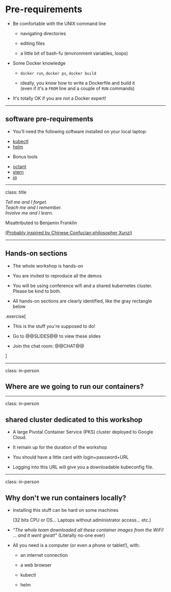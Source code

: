 # Pre-requirements

- Be comfortable with the UNIX command line

  - navigating directories

  - editing files

  - a little bit of bash-fu (environment variables, loops)

- Some Docker knowledge

  - `docker run`, `docker ps`, `docker build`

  - ideally, you know how to write a Dockerfile and build it
    <br/>
    (even if it's a `FROM` line and a couple of `RUN` commands)

- It's totally OK if you are not a Docker expert!

---

## software pre-requirements

- You'll need the following software installed on your local laptop:

* [kubectl](https://kubernetes.io/docs/tasks/tools/install-kubectl/)
* [helm](https://helm.sh/docs/using_helm/#installing-helm)

- Bonus tools

* [octant](https://github.com/vmware/octant#installation)
* [stern](https://github.com/wercker/stern/releases/tag/1.11.0)
* [jq](https://stedolan.github.io/jq/download/)

---

class: title

*Tell me and I forget.*
<br/>
*Teach me and I remember.*
<br/>
*Involve me and I learn.*

Misattributed to Benjamin Franklin

[(Probably inspired by Chinese Confucian philosopher Xunzi)](https://www.barrypopik.com/index.php/new_york_city/entry/tell_me_and_i_forget_teach_me_and_i_may_remember_involve_me_and_i_will_lear/)

---

## Hands-on sections

- The whole workshop is hands-on

- You are invited to reproduce all the demos

- You will be using conference wifi and a shared kubernetes cluster. Please be kind to both.

- All hands-on sections are clearly identified, like the gray rectangle below

.exercise[

- This is the stuff you're supposed to do!

- Go to @@SLIDES@@ to view these slides

- Join the chat room: @@CHAT@@

<!-- ```open @@SLIDES@@``` -->

]

---

class: in-person

## Where are we going to run our containers?

---

class: in-person

## shared cluster dedicated to this workshop

- A large Pivotal Container Service (PKS) cluster deployed to Google Cloud.

- It remain up for the duration of the workshop

- You should have a little card with login+password+URL

- Logging into this URL will give you a downloadable kubeconfig file.

---

class: in-person

## Why don't we run containers locally?

- Installing this stuff can be hard on some machines

  (32 bits CPU or OS... Laptops without administrator access... etc.)

- *"The whole team downloaded all these container images from the WiFi!
  <br/>... and it went great!"* (Literally no-one ever)

- All you need is a computer (or even a phone or tablet!), with:

  - an internet connection

  - a web browser

  - kubectl

  - helm
